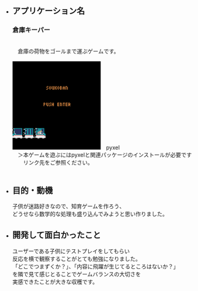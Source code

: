 <ul>
  <li><h2>アプリケーション名</h2></li>
    <p>
      <h3>倉庫キーパー</h3><br>
      <a>&emsp;倉庫の荷物をゴールまで運ぶゲームです。</a><br>
      <br>  
      <a><img src="https://github.com/TSHMT/warehouse_keeper/blob/main/screenshots/gif_title.gif" alt="タイトル.gif" title="タイトル" width="48%" style="max-width:100%;></a>
      <a><img src="https://github.com/TSHMT/warehouse_keeper/blob/main/screenshots/gif_stage1.gif" alt="ステージ１.gif" title="ステージ１" width="48%" style="max-width:100%;></a>
      <br>
      <a><img src="https://github.com/TSHMT/warehouse_keeper/blob/main/screenshots/gif_stage2.gif" alt="ステージ2.gif" title="ステージ2" width="48%" style="max-width:100%;></a>
      <a><img src="https://github.com/TSHMT/warehouse_keeper/blob/main/screenshots/gif_end.gif" alt="エンド.gif" title="エンド" width="48%" style="max-width:100%;></a>  
    </p>
  <br>
  <li><h2>使用技術</h2></li>
    <a>使用ソフト</a><br>
    <a>&emsp;python 3.7.6</a><br>
    <a>使用モジュール</a><br>
    <a href="https://github.com/kitao/pyxel">&emsp;pyxel</a><br>
    <a>&emsp;＞本ゲームを遊ぶにはpyxelと関連パッケージのインストールが必要です<br>&emsp;&emsp;リンク先をご参照ください。</a><br>
    <br>
  <li><h2>目的・動機</h2></li>
    <p>
      子供が迷路好きなので、知育ゲームを作ろう、<br>
      どうせなら数学的な処理も盛り込んでみようと思い作りました。<br>
    </p>
  
  <li><h2>開発して面白かったこと</h2></li>
    <p>
      ユーザーである子供にテストプレイをしてもらい<br>
      反応を横で観察することがとても勉強になりました。<br>
      「どこでつまずくか？」、「内容に飛躍が生じてるところはないか？」<br>
      を隣で見て感じとることでゲームバランスの大切さを<br>
      実感できたことが大きな収穫です。<br>
    </p>
</ul>
　
